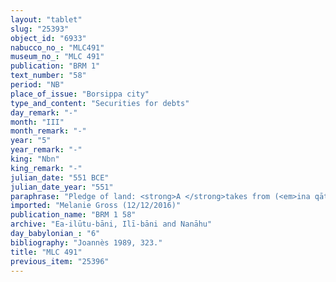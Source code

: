 ```yaml
---
layout: "tablet"
slug: "25393"
object_id: "6933"
nabucco_no_: "MLC491"
museum_no_: "MLC 491"
publication: "BRM 1"
text_number: "58"
period: "NB"
place_of_issue: "Borsippa city"
type_and_content: "Securities for debts"
day_remark: "-"
month: "III"
month_remark: "-"
year: "5"
year_remark: "-"
king: "Nbn"
king_remark: "-"
julian_date: "551 BCE"
julian_date_year: "551"
paraphrase: "Pledge of land: <strong>A </strong>takes from (<em>ina qātē</em>) <strong>B</strong> as a pledge 6 square reeds (73.5 m<sup>2</sup>) of land (<em>erṣetu</em>) of the Namtar Temple in the centre of Borsippa for 1/3 mina of silver. The land is pledged to the creditor in lieu of paying interest (antichretic pledge). <strong>A </strong>will give the silver to <strong>B</strong>. Broken passage referring to a promissory note (<em>u&rsquo;iltu</em>). 2 witnesses and the scribe.<br /> &nbsp;<br /> <strong>A</strong> = Bēl&scaron;unu/Balāssu//Ea-ilūtu-bāni; <strong>B</strong> = Nādinu/Lūṣi-ana-nūr-Marduk//Ilī-bāni; Scribe = Nab&ucirc;-mukīn-apli/Nab&ucirc;-nādin-ahi//Gahal<br /> &nbsp;"
imported: "Melanie Gross (12/12/2016)"
publication_name: "BRM 1 58"
archive: "Ea-ilūtu-bāni, Ilī-bāni and Nanāhu"
day_babylonian_: "6"
bibliography: "Joannès 1989, 323."
title: "MLC 491"
previous_item: "25396"
---
```


